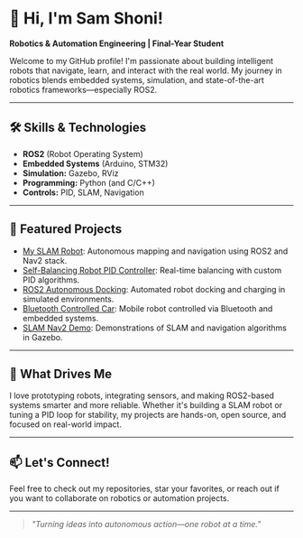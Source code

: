 # 👋 Hi, I'm Sam Shoni!

**Robotics & Automation Engineering | Final-Year Student**

Welcome to my GitHub profile! I'm passionate about building intelligent robots that navigate, learn, and interact with the real world. My journey in robotics blends embedded systems, simulation, and state-of-the-art robotics frameworks—especially ROS2.

---

## 🛠️ Skills & Technologies
- **ROS2** (Robot Operating System)
- **Embedded Systems** (Arduino, STM32)
- **Simulation:** Gazebo, RViz
- **Programming:** Python (and C/C++)
- **Controls:** PID, SLAM, Navigation

---

## 🚀 Featured Projects

- [My SLAM Robot](https://github.com/samshoni/my_slam_robot): Autonomous mapping and navigation using ROS2 and Nav2 stack.
- [Self-Balancing Robot PID Controller](https://github.com/samshoni/Self-Balancing-Robot-PID-Controller): Real-time balancing with custom PID algorithms.
- [ROS2 Autonomous Docking](https://github.com/samshoni/ros2_autonomous_docking): Automated robot docking and charging in simulated environments.
- [Bluetooth Controlled Car](https://github.com/samshoni/bluetooth-controlled-car): Mobile robot controlled via Bluetooth and embedded systems.
- [SLAM Nav2 Demo](https://github.com/samshoni/slam_nav2_demo): Demonstrations of SLAM and navigation algorithms in Gazebo.

---

## 🤖 What Drives Me

I love prototyping robots, integrating sensors, and making ROS2-based systems smarter and more reliable. Whether it's building a SLAM robot or tuning a PID loop for stability, my projects are hands-on, open source, and focused on real-world impact.

---

## 📫 Let's Connect!

Feel free to check out my repositories, star your favorites, or reach out if you want to collaborate on robotics or automation projects.

---

> *"Turning ideas into autonomous action—one robot at a time."*
